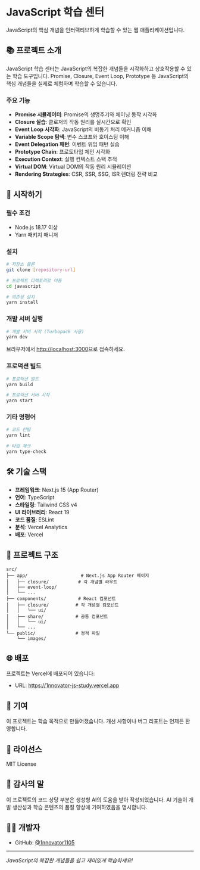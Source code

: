 # JavaScript 학습 센터

JavaScript의 핵심 개념을 인터랙티브하게 학습할 수 있는 웹 애플리케이션입니다.

## 📚 프로젝트 소개

JavaScript 학습 센터는 JavaScript의 복잡한 개념들을 시각화하고 상호작용할 수 있는 학습 도구입니다. Promise, Closure, Event Loop, Prototype 등 JavaScript의 핵심 개념들을 실제로 체험하며 학습할 수 있습니다.

### 주요 기능

- **Promise 시뮬레이터**: Promise의 생명주기와 체이닝 동작 시각화
- **Closure 실습**: 클로저의 작동 원리를 실시간으로 확인
- **Event Loop 시각화**: JavaScript의 비동기 처리 메커니즘 이해
- **Variable Scope 탐색**: 변수 스코프와 호이스팅 이해
- **Event Delegation 패턴**: 이벤트 위임 패턴 실습
- **Prototype Chain**: 프로토타입 체인 시각화
- **Execution Context**: 실행 컨텍스트 스택 추적
- **Virtual DOM**: Virtual DOM의 작동 원리 시뮬레이션
- **Rendering Strategies**: CSR, SSR, SSG, ISR 렌더링 전략 비교

## 🚀 시작하기

### 필수 조건

- Node.js 18.17 이상
- Yarn 패키지 매니저

### 설치

```bash
# 저장소 클론
git clone [repository-url]

# 프로젝트 디렉토리로 이동
cd javascript

# 의존성 설치
yarn install
```

### 개발 서버 실행

```bash
# 개발 서버 시작 (Turbopack 사용)
yarn dev
```

브라우저에서 [http://localhost:3000](http://localhost:3000)으로 접속하세요.

### 프로덕션 빌드

```bash
# 프로덕션 빌드
yarn build

# 프로덕션 서버 시작
yarn start
```

### 기타 명령어

```bash
# 코드 린팅
yarn lint

# 타입 체크
yarn type-check
```

## 🛠 기술 스택

- **프레임워크**: Next.js 15 (App Router)
- **언어**: TypeScript
- **스타일링**: Tailwind CSS v4
- **UI 라이브러리**: React 19
- **코드 품질**: ESLint
- **분석**: Vercel Analytics
- **배포**: Vercel

## 📂 프로젝트 구조

```
src/
├── app/                    # Next.js App Router 페이지
│   ├── closure/           # 각 개념별 라우트
│   ├── event-loop/
│   └── ...
├── components/            # React 컴포넌트
│   ├── closure/          # 각 개념별 컴포넌트
│   │   └── ui/
│   ├── share/            # 공통 컴포넌트
│   │   └── ui/
│   └── ...
└── public/               # 정적 파일
    └── images/
```

## 🌐 배포

프로젝트는 Vercel에 배포되어 있습니다:
- URL: https://1nnovator-js-study.vercel.app

## 🤝 기여

이 프로젝트는 학습 목적으로 만들어졌습니다. 개선 사항이나 버그 리포트는 언제든 환영합니다.

## 📝 라이선스

MIT License

## 🙏 감사의 말

이 프로젝트의 코드 상당 부분은 생성형 AI의 도움을 받아 작성되었습니다. AI 기술이 개발 생산성과 학습 콘텐츠의 품질 향상에 기여하였음을 명시합니다.

## 👨‍💻 개발자

- GitHub: [@1nnovator1105](https://github.com/1nnovator1105)

---

*JavaScript의 복잡한 개념들을 쉽고 재미있게 학습하세요!*